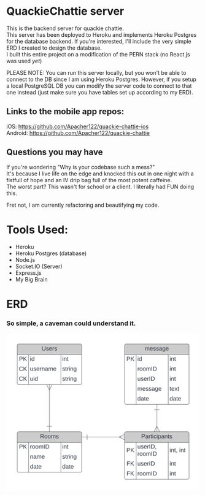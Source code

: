 
# QuackieChattie server
This is the backend server for quackie chattie.  
This server has been deployed to Heroku and implements Heroku Postgres for the database backend.
If you're interested, I'll include the very simple ERD I created to design the database.  
I built this entire project on a modification of the PERN stack (no React.js was used *yet*)  
  
PLEASE NOTE: You can run this server locally, but you won't be able to connect to the DB since I am using Heroku Postgres. However, if you setup a local PostgreSQL DB you can modify the server code to connect to that one instead (just make sure you have tables set up according to my ERD).

## Links to the mobile app repos:
iOS:      https://github.com/Apacher122/quackie-chattie-ios  
Android:  https://github.com/Apacher122/quackie-chattie


## Questions you may have
If you're wondering "Why is your codebase such a mess?"  
It's because I live life on the edge and knocked this out in one night with a fistfull of hope and an IV drip bag full of the most potent caffeine.  
The worst part? This wasn't for school or a client. I literally had FUN doing this.  
  
Fret not, I am currently refactoring and beautifying my code.

# Tools Used:
- Heroku
- Heroku Postgres (database)
- Node.js
- Socket.IO (Server)
- Express.js
- My Big Brain

# ERD
### So simple, a caveman could understand it.
![Alt Text](https://github.com/Apacher122/quackie-chattie-server/blob/master/previews/QuackieChattie.png)
